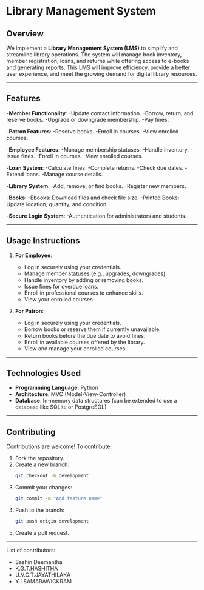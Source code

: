 
# Library Management System
 
## Overview
We implement a **Library Management System (LMS)** to simplify and streamline library 
operations. The system will manage book inventory, member registration, loans, and returns while 
offering access to e-books and generating reports. This LMS will improve efficiency, provide a 
better user experience, and meet the growing demand for digital library resources. 

---

## Features
-**Member Functionality**:
   -Update contact information.
   -Borrow, return, and reserve books.
   -Upgrade or downgrade membership.
   -Pay fines.

-**Patron Features**:
   -Reserve books.
   -Enroll in courses.
   -View enrolled courses.

-**Employee Features**:
   -Manage membership statuses.
   -Handle inventory.
   -Issue fines.
   -Enroll in courses.
   -View enrolled courses.
   
-**Loan System**:
   -Calculate fines.
   -Complete returns.
   -Check due dates.
   -Extend loans.
   -Manage course details.

-**Library System**:
   -Add, remove, or find books.
   -Register new members.

-**Books**:
   -Ebooks: Download files and check file size.
   -Printed Books: Update location, quantity, and condition.

-**Secure Login System**:
   -Authentication for administrators and students.

---

## Usage Instructions

1. **For Employee**:
   - Log in securely using your credentials.
   - Manage member statuses (e.g., upgrades, downgrades).
   - Handle inventory by adding or removing books.
   - Issue fines for overdue loans.
   - Enroll in professional courses to enhance skills.
   - View your enrolled courses.

2. **For Patron**:
   - Log in securely using your credentials.
   - Borrow books or reserve them if currently unavailable.
   - Return books before the due date to avoid fines.
   - Enroll in available courses offered by the library.
   - View and manage your enrolled courses.

---

## Technologies Used
- **Programming Language**: Python
- **Architecture**: MVC (Model-View-Controller)
- **Database**: In-memory data structures (can be extended to use a database like SQLite or PostgreSQL)

---

## Contributing
Contributions are welcome! To contribute:
1. Fork the repository.
2. Create a new branch:
   ```bash
   git checkout -b development
   ```
3. Commit your changes:
   ```bash
   git commit -m "Add feature name"
   ```
4. Push to the branch:
   ```bash
   git push origin development
   ```
5. Create a pull request.

---
List of contributors:
- Sashin Deemantha
- K.G.T.HASHITHA
- U.V.C.T.JAYATHILAKA
- Y.I.SAMARAWICKRAM
